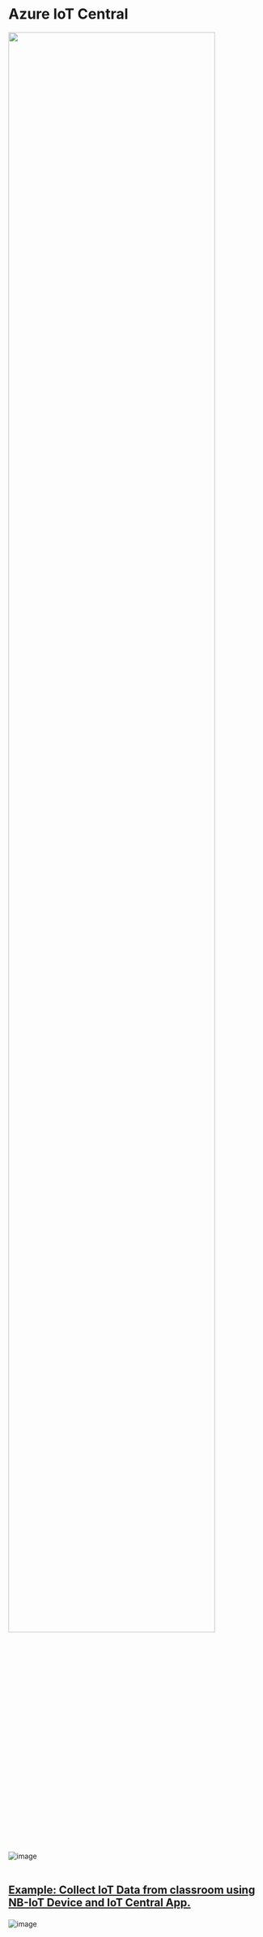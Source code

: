 <h1>Azure IoT Central</h1>
<img width="90%" src="https://github.com/romankiss/R-IoT/assets/30365471/eae79006-13e7-4658-a4f5-7ce0aff423a9">

<br />
<br/>
<br/>
<br/>
<br/>

![image](https://github.com/romankiss/R-IoT/assets/30365471/af5dbf9a-6a88-480c-9913-632caafc1406)
<br/>
<br/>


<h2><p><a href="https://github.com/romankiss/R-IoT/assets/30365471/69b528b4-d1f9-4117-8b53-cabdd910c2ef">Example: Collect IoT Data from classroom using NB-IoT Device and IoT Central App.</a></p></h2>

![image](https://github.com/romankiss/R-IoT/assets/30365471/69b528b4-d1f9-4117-8b53-cabdd910c2ef)

